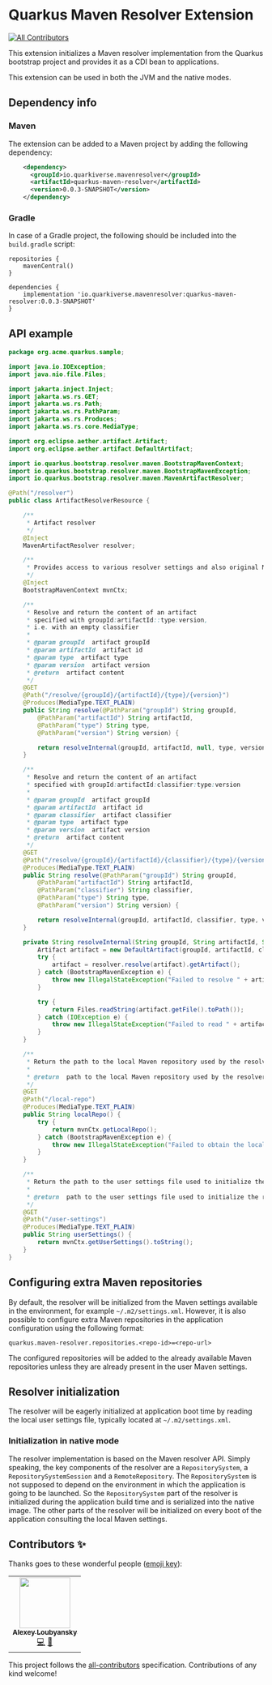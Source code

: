 # Quarkus Maven Resolver Extension
<!-- ALL-CONTRIBUTORS-BADGE:START - Do not remove or modify this section -->
[![All Contributors](https://img.shields.io/badge/all_contributors-1-orange.svg?style=flat-square)](#contributors-)
<!-- ALL-CONTRIBUTORS-BADGE:END -->

This extension initializes a Maven resolver implementation from the Quarkus bootstrap project and provides it as a CDI bean to applications.

This extension can be used in both the JVM and the native modes.

## Dependency info

### Maven

The extension can be added to a Maven project by adding the following dependency:

```xml
    <dependency>
      <groupId>io.quarkiverse.mavenresolver</groupId>
      <artifactId>quarkus-maven-resolver</artifactId>
      <version>0.0.3-SNAPSHOT</version>
    </dependency>
```

### Gradle

In case of a Gradle project, the following should be included into the `build.gradle` script:

```
repositories {
    mavenCentral()
}

dependencies {
    implementation 'io.quarkiverse.mavenresolver:quarkus-maven-resolver:0.0.3-SNAPSHOT'
}
```

## API example

```java
package org.acme.quarkus.sample;

import java.io.IOException;
import java.nio.file.Files;

import jakarta.inject.Inject;
import jakarta.ws.rs.GET;
import jakarta.ws.rs.Path;
import jakarta.ws.rs.PathParam;
import jakarta.ws.rs.Produces;
import jakarta.ws.rs.core.MediaType;

import org.eclipse.aether.artifact.Artifact;
import org.eclipse.aether.artifact.DefaultArtifact;

import io.quarkus.bootstrap.resolver.maven.BootstrapMavenContext;
import io.quarkus.bootstrap.resolver.maven.BootstrapMavenException;
import io.quarkus.bootstrap.resolver.maven.MavenArtifactResolver;

@Path("/resolver")
public class ArtifactResolverResource {

    /**
     * Artifact resolver
     */
    @Inject
    MavenArtifactResolver resolver;

    /**
     * Provides access to various resolver settings and also original Maven resolver API
     */
    @Inject
    BootstrapMavenContext mvnCtx;

    /**
     * Resolve and return the content of an artifact
     * specified with groupId:artifactId::type:version,
     * i.e. with an empty classifier
     * 
     * @param groupId  artifact groupId
     * @param artifactId  artifact id
     * @param type  artifact type
     * @param version  artifact version
     * @return  artifact content
     */
    @GET
    @Path("/resolve/{groupId}/{artifactId}/{type}/{version}")
    @Produces(MediaType.TEXT_PLAIN)
    public String resolve(@PathParam("groupId") String groupId,
        @PathParam("artifactId") String artifactId,
        @PathParam("type") String type,
        @PathParam("version") String version) {

        return resolveInternal(groupId, artifactId, null, type, version);
    }

    /**
     * Resolve and return the content of an artifact
     * specified with groupId:artifactId:classifier:type:version
     * 
     * @param groupId  artifact groupId
     * @param artifactId  artifact id
     * @param classifier  artifact classifier
     * @param type  artifact type
     * @param version  artifact version
     * @return  artifact content
     */
    @GET
    @Path("/resolve/{groupId}/{artifactId}/{classifier}/{type}/{version}")
    @Produces(MediaType.TEXT_PLAIN)
    public String resolve(@PathParam("groupId") String groupId,
        @PathParam("artifactId") String artifactId,
        @PathParam("classifier") String classifier,
        @PathParam("type") String type,
        @PathParam("version") String version) {

        return resolveInternal(groupId, artifactId, classifier, type, version);
    }

    private String resolveInternal(String groupId, String artifactId, String classifier, String type, String version) {
        Artifact artifact = new DefaultArtifact(groupId, artifactId, classifier, type, version);
        try {
            artifact = resolver.resolve(artifact).getArtifact();
        } catch (BootstrapMavenException e) {
            throw new IllegalStateException("Failed to resolve " + artifact, e);
        }

        try {
            return Files.readString(artifact.getFile().toPath());
        } catch (IOException e) {
            throw new IllegalStateException("Failed to read " + artifact.getFile(), e);
        }
    }

    /**
     * Return the path to the local Maven repository used by the resolver
     * 
     * @return  path to the local Maven repository used by the resolver
     */
    @GET
    @Path("/local-repo")
    @Produces(MediaType.TEXT_PLAIN)
    public String localRepo() {
        try {
            return mvnCtx.getLocalRepo();
        } catch (BootstrapMavenException e) {
            throw new IllegalStateException("Failed to obtain the local repo path", e);
        }
    }

    /**
     * Return the path to the user settings file used to initialize the resolver
     * 
     * @return  path to the user settings file used to initialize the resolver
     */
    @GET
    @Path("/user-settings")
    @Produces(MediaType.TEXT_PLAIN)
    public String userSettings() {
        return mvnCtx.getUserSettings().toString();
    }
}
```

## Configuring extra Maven repositories

By default, the resolver will be initialized from the Maven settings available in the environment, for example `~/.m2/settings.xml`. However, it is also possible to configure extra
Maven repositories in the application configuration using the following format:
```
quarkus.maven-resolver.repositories.<repo-id>=<repo-url>
```

The configured repositories will be added to the already available Maven repositories unless they are already present in the user Maven settings.

## Resolver initialization

The resolver will be eagerly initialized at application boot time by reading the local user settings file, typically located at `~/.m2/settings.xml`.

### Initialization in native mode

The resolver implementation is based on the Maven resolver API. Simply speaking, the key components of the resolver are a `RepositorySystem`, a `RepositorySystemSession` and a `RemoteRepository`.
The `RepositorySystem` is not supposed to depend on the environment in which the application is going to be launched. So the `RepositorySystem` part of the resolver is initialized
during the application build time and is serialized into the native image. The other parts of the resolver will be initialized on every boot of the application consulting the local Maven settings.
## Contributors ✨

Thanks goes to these wonderful people ([emoji key](https://allcontributors.org/docs/en/emoji-key)):

<!-- ALL-CONTRIBUTORS-LIST:START - Do not remove or modify this section -->
<!-- prettier-ignore-start -->
<!-- markdownlint-disable -->
<table>
  <tr>
    <td align="center"><a href="https://github.com/aloubyansky"><img src="https://avatars1.githubusercontent.com/u/323379?v=4?s=100" width="100px;" alt=""/><br /><sub><b>Alexey Loubyansky</b></sub></a><br /><a href="https://github.com/quarkiverse/quarkiverse-maven-resolver/commits?author=aloubyansky" title="Code">💻</a> <a href="#maintenance-aloubyansky" title="Maintenance">🚧</a></td>
  </tr>
</table>

<!-- markdownlint-restore -->
<!-- prettier-ignore-end -->

<!-- ALL-CONTRIBUTORS-LIST:END -->

This project follows the [all-contributors](https://github.com/all-contributors/all-contributors) specification. Contributions of any kind welcome!
